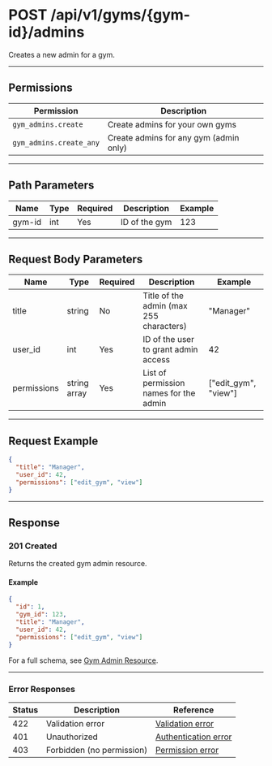 # POST /api/v1/gyms/{gym-id}/admins

Creates a new admin for a gym.


---

## Permissions
| Permission             | Description                                         |
|------------------------|-----------------------------------------------------|
| `gym_admins.create`    | Create admins for your own gyms                     |
| `gym_admins.create_any`| Create admins for any gym (admin only)              |

---

## Path Parameters
| Name    | Type | Required | Description           | Example |
|---------|------|----------|-----------------------|---------|
| gym-id  | int  | Yes      | ID of the gym         | 123     |

---

## Request Body Parameters
| Name        | Type         | Required | Description                                 | Example                |
|-------------|--------------|----------|---------------------------------------------|------------------------|
| title       | string       | No       | Title of the admin (max 255 characters)     | "Manager"             |
| user_id     | int          | Yes      | ID of the user to grant admin access        | 42                     |
| permissions | string array | Yes      | List of permission names for the admin      | ["edit_gym", "view"]  |

---

## Request Example
```json
{
  "title": "Manager",
  "user_id": 42,
  "permissions": ["edit_gym", "view"]
}
```

---

## Response

### 201 Created
Returns the created gym admin resource.

#### Example
```json
{
  "id": 1,
  "gym_id": 123,
  "title": "Manager",
  "user_id": 42,
  "permissions": ["edit_gym", "view"]
}
```

For a full schema, see [Gym Admin Resource](gym_admin_resource.md).

---

### Error Responses
| Status | Description                | Reference                                      |
|--------|----------------------------|------------------------------------------------|
| 422    | Validation error           | [Validation error](../../_globals/validation-errors.md) |
| 401    | Unauthorized               | [Authentication error](../../_globals/authentication-errors.md) |
| 403    | Forbidden (no permission)  | [Permission error](../../_globals/permission-errors.md) |

